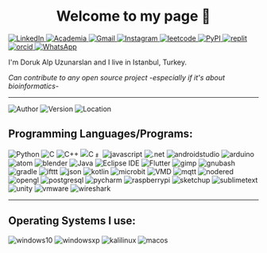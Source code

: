 
<h1 style="text-align: center"> Welcome to my page 👋 </h1>

<a href="https://www.linkedin.com/in/doruk-alp-uzunarslan/">
        <img src="https://img.shields.io/badge/LinkedIn-blue?style=flat-square&logo=linkedin" alt="LinkedIn">
</a>

<a href="https://independent.academia.edu/DORUKALPUZUNARSLAN">
        <img src="https://img.shields.io/badge/Academia-darkred?style=flat-square&logo=academia" alt="Academia">
</a>

<a href="mailto:duzunarslan27@my.uaa.k12.tr">
        <img src="https://img.shields.io/badge/Gmail-red?style=flat-square&logo=gmail&logoColor=FFDDDD" alt="Gmail" >
</a>

<a href="https://www.instagram.com/arduino_uno_projeleri/">
        <img src="https://img.shields.io/badge/Instagram-white?style=flat-square&logo=instagram" alt="Instagram" >
</a>

<a href="https://leetcode.com/UDoruk3250/">
        <img src="https://img.shields.io/badge/Leetcode-black?style=flat-square&logo=leetcode" alt="leetcode">
</a>

<a href="https://pypi.org/user/UDoruk3250/">
        <img src="https://img.shields.io/badge/PyPI-lightyellow?style=flat-square&logo=pypi" alt="PyPI" >
</a>

<a href="https://replit.com/@UDoruk3250">
        <img src="https://img.shields.io/badge/Replit-black?style=flat-square&logo=replit" alt="replit" >
</a>

<a href="https://orcid.org/0009-0001-4223-7984">
        <img src="https://img.shields.io/badge/ORCID-nongreen?style=flat-square&logo=orcid&logoColor=E0FFE0" alt="orcid" >
</a>

<a href="whatsapp://send?text=&phone=905324403250">
        <img src="https://img.shields.io/badge/WhatsApp-white?style=flat-square&logo=whatsapp" alt="WhatsApp" >
</a>

I'm Doruk Alp Uzunarslan and I live in Istanbul, Turkey.

_Can contribute to any open source project -especially if it's about bioinformatics-_

----
![Author](https://img.shields.io/badge/Author-UDoruk3250-brightgreen)
![Version](https://img.shields.io/badge/Version-14.0-yellow)
![Location](https://img.shields.io/badge/Location-Istanbul/Turkey-blue)

## Programming Languages/Programs:
<p align="left">
    <img src="https://img.shields.io/badge/Python-yellow?style=flat-square&logo=python" alt="Python" >
    <img src="https://img.shields.io/badge/C-white?style=flat-square&logo=C" alt="C" >
    <img src="https://img.shields.io/badge/C++-purple?style=flat-square&logo=cplusplus" alt="C++" >
    <img src="https://img.shields.io/badge/C﹟-blue?style=flat-square&logo=csharp" alt="C﹟">
    <img src="https://img.shields.io/badge/Javascript-lightyellow?style=flat-square&logo=javascript" alt="javascript">
    <img src="https://img.shields.io/badge/.NET-darkblue?style=flat-square&logo=dotnet" alt=".net">
    <img src="https://img.shields.io/badge/Android Studio-darkgreen?style=flat-square&logo=androidstudio" alt="androidstudio">
    <img src="https://img.shields.io/badge/Arduino-lightblue?style=flat-square&logo=arduino" alt="arduino">
    <img src="https://img.shields.io/badge/Atom-darkred?style=flat-square&logo=atom" alt="atom">
    <img src="https://img.shields.io/badge/Blender-white?style=flat-square&logo=blender" alt="blender">
    <img src="https://img.shields.io/badge/Java-orange?style=flat-square&logo=coffeescript" alt="Java">
    <img src="https://img.shields.io/badge/Eclipse IDE-blue?style=flat-square&logo=eclipseide" alt="Eclipse IDE">
    <img src="https://img.shields.io/badge/Flutter-blue?style=flat-square&logo=flutter" alt="Flutter">
    <img src="https://img.shields.io/badge/Gimp-gray?style=flat-square&logo=gimp" alt="gimp">
    <img src="https://img.shields.io/badge/Bash-black?style=flat-square&logo=gnubash" alt="gnubash">
    <img src="https://img.shields.io/badge/Gradle-darkgray?style=flat-square&logo=gradle" alt="gradle">
    <img src="https://img.shields.io/badge/IFTTT-darkblue?style=flat-square&logo=ifttt" alt="ifttt">
    <img src="https://img.shields.io/badge/JSON-black?style=flat-square&logo=json" alt="json">
    <img src="https://img.shields.io/badge/Kotlin-purple?style=flat-square&logo=kotlin&logoColor=FFFFFF" alt="kotlin">
    <img src="https://img.shields.io/badge/Micro:bit-lightgray?style=flat-square&logo=microbit" alt="microbit">
    <img src="https://img.shields.io/badge/VMD-lightyellow?style=flat-square&logo=moleculer" alt="VMD">
    <img src="https://img.shields.io/badge/MQTT-purple?style=flat-square&logo=mqtt" alt="mqtt">
    <img src="https://img.shields.io/badge/Node--RED-darkred?style=flat-square&logo=nodered" alt="nodered">
    <img src="https://img.shields.io/badge/OpenGL-darkblue?style=flat-square&logo=opengl" alt="opengl">
    <img src="https://img.shields.io/badge/PostgreSQL-lightgray?style=flat-square&logo=postgresql" alt="postgresql">
    <img src="https://img.shields.io/badge/PyCharm-green?style=flat-square&logo=pycharm" alt="pycharm">
    <img src="https://img.shields.io/badge/Raspberry Pi-darkred?style=flat-square&logo=raspberrypi" alt="raspberrypi">
    <img src="https://img.shields.io/badge/Sketchup-blue?style=flat-square&logo=sketchup" alt="sketchup">
    <img src="https://img.shields.io/badge/Sublime Text-gray?style=flat-square&logo=sublimetext" alt="sublimetext">
    <img src="https://img.shields.io/badge/Unity-black?style=flat-square&logo=unity" alt="unity">
    <img src="https://img.shields.io/badge/VMware-orange?style=flat-square&logo=vmware" alt="vmware">
    <img src="https://img.shields.io/badge/Wireshark-blue?style=flat-square&logo=wireshark" alt="wireshark">

</p>

----

## Operating Systems I use:
<p align="left">
    <img src="https://img.shields.io/badge/Windows 10-blue?style=flat-square&logo=windows" alt="windows10">
    <img src="https://img.shields.io/badge/Windows XP-blue?style=flat-square&logo=windowsxp" alt="windowsxp">
    <img src="https://img.shields.io/badge/Kali Linux-black?style=flat-square&logo=kalilinux" alt="kalilinux">
    <img src="https://img.shields.io/badge/macOS-white?style=flat-square&logo=macos&logoColor=000000" alt="macos">

</p>
